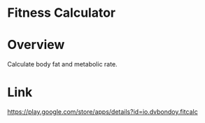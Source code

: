 # Fitness Calculator

# Overview
Calculate body fat and metabolic rate.

# Link
https://play.google.com/store/apps/details?id=io.dvbondoy.fitcalc